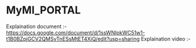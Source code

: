 # MyMI_PORTAL
Explaination document :- https://docs.google.com/document/d/1ssWNIpkWC51w1-t1B0BZpjGCV2QMSvTnESsMtET4XiQ/edit?usp=sharing
Explaination video :- 
